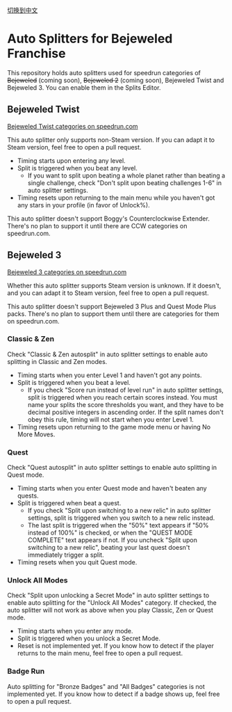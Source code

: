 [切换到中文](./readme-zh.md)

# Auto Splitters for Bejeweled Franchise

This repository holds auto splitters used for speedrun categories of ~~Bejeweled~~ (coming soon), ~~Bejeweled 2~~ (coming soon), Bejeweled Twist and Bejeweled 3. You can enable them in the Splits Editor.

## Bejeweled Twist

[Bejeweled Twist categories on speedrun.com](https://www.speedrun.com/bejeweledtwist)

This auto splitter only supports non-Steam version. If you can adapt it to Steam version, feel free to open a pull request.

* Timing starts upon entering any level.
* Split is triggered when you beat any level.
  * If you want to split upon beating a whole planet rather than beating a single challenge, check "Don't split upon beating challenges 1-6" in auto splitter settings.
* Timing resets upon returning to the main menu while you haven't got any stars in your profile (in favor of Unlock%).

This auto splitter doesn't support Boggy's Counterclockwise Extender. There's no plan to support it until there are CCW categories on speedrun.com.

## Bejeweled 3

[Bejeweled 3 categories on speedrun.com](https://www.speedrun.com/bejeweled3)

Whether this auto splitter supports Steam version is unknown. If it doesn't, and you can adapt it to Steam version, feel free to open a pull request.

This auto splitter doesn't support Bejeweled 3 Plus and Quest Mode Plus packs. There's no plan to support them until there are categories for them on speedrun.com.

### Classic & Zen

Check "Classic & Zen autosplit" in auto splitter settings to enable auto splitting in Classic and Zen modes.

* Timing starts when you enter Level 1 and haven't got any points.
* Split is triggered when you beat a level.
  * If you check "Score run instead of level run" in auto splitter settings, split is triggered when you reach certain scores instead. You must name your splits the score thresholds you want, and they have to be decimal positive integers in ascending order. If the split names don't obey this rule, timing will not start when you enter Level 1.
* Timing resets upon returning to the game mode menu or having No More Moves.

### Quest

Check "Quest autosplit" in auto splitter settings to enable auto splitting in Quest mode.

* Timing starts when you enter Quest mode and haven't beaten any quests.
* Split is triggered when beat a quest.
  * If you check "Split upon switching to a new relic" in auto splitter settings, split is triggered when you switch to a new relic instead.
  * The last split is triggered when the "50%" text appears if "50% instead of 100%" is checked, or when the "QUEST MODE COMPLETE" text appears if not. If you uncheck "Split upon switching to a new relic", beating your last quest doesn't immediately trigger a split.
* Timing resets when you quit Quest mode.

### Unlock All Modes

Check "Split upon unlocking a Secret Mode" in auto splitter settings to enable auto splitting for the "Unlock All Modes" category. If checked, the auto splitter will not work as above when you play Classic, Zen or Quest mode.

* Timing starts when you enter any mode.
* Split is triggered when you unlock a Secret Mode.
* Reset is not implemented yet. If you know how to detect if the player returns to the main menu, feel free to open a pull request.

### Badge Run

Auto splitting for "Bronze Badges" and "All Badges" categories is not implemented yet. If you know how to detect if a badge shows up, feel free to open a pull request.
